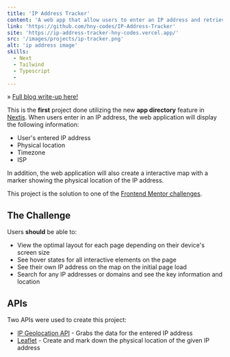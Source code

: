 ```yaml
---
title: 'IP Address Tracker'
content: 'A web app that allow users to enter an IP address and retrieve the location and information of the IP address'
link: 'https://github.com/hny-codes/IP-Address-Tracker'
site: 'https://ip-address-tracker-hny-codes.vercel.app/'
src: '/images/projects/ip-tracker.png'
alt: 'ip address image'
skills:
  - Next
  - Tailwind
  - Typescript
  -
---
```


» [Full blog write-up here!](https://hny-blogs.vercel.app/posts/ip-address-tracker)

This is the **first** project done utilizing the new **app directory** feature in [Nextjs](https://nextjs.org/). When users enter in an IP address, the web application will display the following information:

- User's entered IP address
- Physical location
- Timezone
- ISP

In addition, the web application will also create a interactive map with a marker showing the physical location of the IP address.

This project is the solution to one of the [Frontend Mentor challenges](https://www.frontendmentor.io/challenges/ip-address-tracker-I8-0yYAH0).

## The Challenge

Users **should** be able to:

- View the optimal layout for each page depending on their device's screen size
- See hover states for all interactive elements on the page
- See their own IP address on the map on the initial page load
- Search for any IP addresses or domains and see the key information and location

## APIs

Two APIs were used to create this project:

- [IP Geolocation API](https://geo.ipify.org/) - Grabs the data for the entered IP address
- [Leaflet](https://leafletjs.com/) - Create and mark down the physical location of the given IP address

